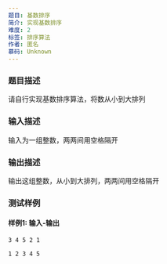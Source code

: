 ```yaml
---
题目: 基数排序
简介: 实现基数排序
难度: 2
标签: 排序算法
作者: 匿名
慕码: Unknown
---
```


### 题目描述

请自行实现基数排序算法，将数从小到大排列

### 输入描述

输入为一组整数，两两间用空格隔开

### 输出描述

输出这组整数，从小到大排列，两两间用空格隔开

### 测试样例

#### 样例1: 输入-输出

```
3 4 5 2 1
```

```
1 2 3 4 5
```

